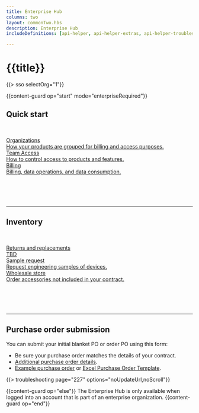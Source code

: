 ```yaml
---
title: Enterprise Hub
columns: two
layout: commonTwo.hbs
description: Enterprise Hub
includeDefinitions: [api-helper, api-helper-extras, api-helper-troubleshooting]

---
```


# {{title}}

{{> sso selectOrg="1"}}

{{content-guard op="start" mode="enterpriseRequired"}}

## Quick start

&nbsp;

<div>
    <div class="mainGrid" style="padding-bottom:40px;">
        <div class="mainNoPicRect">
            <a href="/scaling/quick-start-guide/organizations/" class="mainGridButton">
                <div class="mainContent">
                    <div class="mainNoPicTopBottom">
                        <div class="mainNoPicTop">Organizations</div>
                        <div class="mainNoPicBottom">How your products are grouped for billing and access purposes.</div>
                    </div>
                </div>
            </a>
        </div>
        <div class="mainNoPicRect">
            <a href="/getting-started/console/team-access-controls/" class="mainGridButton">
                <div class="mainContent">
                    <div class="mainNoPicTopBottom">
                        <div class="mainNoPicTop">Team Access</div>
                        <div class="mainNoPicBottom">How to control access to products and features.</div>
                    </div>
                </div>
            </a>
        </div>
        <div class="mainNoPicRect">
            <a href="/scaling/quick-start-guide/billing/" class="mainGridButton">
                <div class="mainContent">
                    <div class="mainNoPicTopBottom">
                        <div class="mainNoPicTop">Billing</div>
                        <div class="mainNoPicBottom">Billing, data operations, and data consumption.</div>
                    </div>
                </div>
            </a>
        </div>
    </div>
</div>

&nbsp;

---

## Inventory

&nbsp;

<div>
    <div class="mainGrid" style="padding-bottom:40px;">
        <div class="mainNoPicRect">
            <a href="x" class="mainGridButton">
                <div class="mainContent">
                    <div class="mainNoPicTopBottom">
                        <div class="mainNoPicTop">Returns and replacements</div>
                        <div class="mainNoPicBottom">TBD</div>
                    </div>
                </div>
            </a>
        </div>
        <div class="mainNoPicRect">
            <a href="/troubleshooting/troubleshooting/?p=11779868461851" class="mainGridButton">
                <div class="mainContent">
                    <div class="mainNoPicTopBottom">
                        <div class="mainNoPicTop">Sample request</div>
                        <div class="mainNoPicBottom">Request engineering samples of devices.</div>
                    </div>
                </div>
            </a>
        </div>
        <div class="mainNoPicRect">
            <a href="https://wholesale.particle.io/" class="mainGridButton">
                <div class="mainContent">
                    <div class="mainNoPicTopBottom">
                        <div class="mainNoPicTop">Wholesale store</div>
                        <div class="mainNoPicBottom">Order accessories not included in your contract.</div>
                    </div>
                </div>
            </a>
        </div>
    </div>
</div>

&nbsp;

---

## Purchase order submission

You can submit your initial blanket PO or order PO using this form:

- Be sure your purchase order matches the details of your contract.
- [Additional purchase order details](scaling/quick-start-guide/enterprise-order-placement/).
- [Example purchase order](/assets/images/support/Screen_Shot_2022-01-24_at_11.09.03_AM.png) or [Excel Purchase Order Template](/assets/files/enterprise-order-template.xlsx).

{{> troubleshooting page="227" options="noUpdateUrl,noScroll"}}
 



{{content-guard op="else"}}
The Enterprise Hub is only available when logged into an account that is part of an enterprise organization.
{{content-guard op="end"}}
